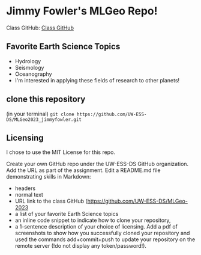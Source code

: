 # Jimmy Fowler's MLGeo Repo!

Class GitHub: [Class GitHub](https://github.com/UW-ESS-DS/MLGeo-2023)

## Favorite Earth Science Topics
- Hydrology
- Seismology
- Oceanography
- I'm interested in applying these fields of research to other planets!

## clone this repository
(in your terminal)
`git clone https://github.com/UW-ESS-DS/MLGeo2023_jimmyfowler.git`

## Licensing
I chose to use the MIT License for this repo.

Create your own GitHub repo under the UW-ESS-DS GitHub organization. 
Add the URL as part of the assignment.
Edit a README.md file demonstrating skills in Markdown: 
- headers
- normal text
- URL link to the class GitHub (https://github.com/UW-ESS-DS/MLGeo-2023
- a list of your favorite Earth Science topics
- an inline code snippet to indicate how to clone your repository, 
- a 1-sentence description of your choice of licensing.
Add a pdf of screenshots to show how you successfully cloned your repository and used the commands add+commit+push to update your repository on the remote server (!do not display any token/password!).
